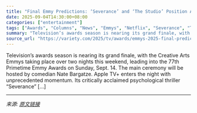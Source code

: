 ```yaml
---
title: "Final Emmy Predictions: ‘Severance’ and ‘The Studio’ Position Apple TV+ for Breakout Year; Netflix Expected to Lead All Platforms"
date: 2025-09-04T14:30:00+08:00
categories: ["entertainment"]
tags: ["Awards", "Columns", "News", "Emmys", "Netflix", "Severance", "The Studio"]
summary: "Television’s awards season is nearing its grand finale, with the Creative Arts Emmys taking place over two nights this weekend, leading into the 77th Primetime Emmy Awards on Sunday, Sept. 14. The mai"
source_url: "https://variety.com/2025/tv/awards/emmys-2025-final-predictions-studio-adolescence-severance-1236497785/"
---
```


Television’s awards season is nearing its grand finale, with the Creative Arts Emmys taking place over two nights this weekend, leading into the 77th Primetime Emmy Awards on Sunday, Sept. 14. The main ceremony will be hosted by comedian Nate Bargatze. Apple TV+ enters the night with unprecedented momentum. Its critically acclaimed psychological thriller “Severance” [&#8230;]

---

*来源: [原文链接](https://variety.com/2025/tv/awards/emmys-2025-final-predictions-studio-adolescence-severance-1236497785/)*
